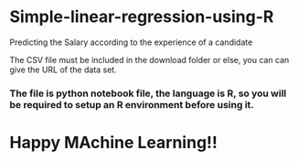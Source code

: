 # Simple-linear-regression-using-R
Predicting the Salary according to the experience of a candidate

The CSV file must be included in the download folder or else, you can can give the URL of the data set.

### The file is python notebook file, the language is R, so you will be required to setup an R environment before using it.

# Happy MAchine Learning!!
